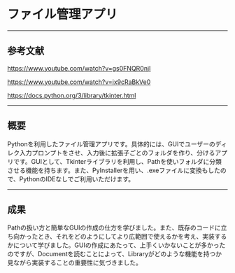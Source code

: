 # ファイル管理アプリ
___
## 参考文献
https://www.youtube.com/watch?v=gs0FNQR0njI

https://www.youtube.com/watch?v=ix9cRaBkVe0

https://docs.python.org/3/library/tkinter.html
___
## 概要
Pythonを利用したファイル管理アプリです。具体的には、GUIでユーザーのディレク入力プロンプトをさせ、入力後に拡張子ごとのフォルダを作り、分けるアプリです。GUIとして、Tkinterライブラリを利用し、Pathを使いフォルダに分類させる機能を持ちます。また、PyInstallerを用い、.exeファイルに変換もしたので、PythonのIDEなしでご利用いただけます。
___
## 成果
Pathの扱い方と簡単なGUIの作成の仕方を学びました。また、既存のコードに立ち向かったとき、それをどのようにしてより広範囲で使えるかを考え、実装するかについて学びました。GUIの作成にあたって、上手くいかないことが多かったのですが、Documentを読むことによって、Libraryがどのような機能を持つか見ながら実装することの重要性に気づきました。
